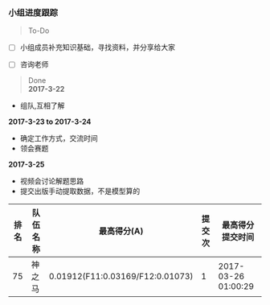 ### 小组进度跟踪
> To-Do<br>
- [ ] 小组成员补充知识基础，寻找资料，并分享给大家<br>
- [ ] 咨询老师<br>


> Done<br>
**2017-3-22**<br>
- 组队,互相了解

**2017-3-23 to 2017-3-24**<br>
- 确定工作方式，交流时间<br>
- 领会赛题

**2017-3-25**<br>
- 视频会讨论解题思路<br>
- 提交出版手动提取数据，不是模型算的<br>

排名|队伍名称|最高得分(A)|提交次|最高得分提交时间
-|-|-|-|-
75|神之马|0.01912(F11:0.03169/F12:0.01073)|1|2017-03-26 01:00:29
